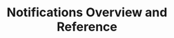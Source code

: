 ---
# -------------------------- #
#          PAGE INFO         #
# -------------------------- #

title: Notifications Overview and Reference
permalink: /account-security/notifications
keywords: notifications, manage notifications, email notifications, email messages, notify, notify me 
summary: "Learn about how in-app and email notifications work in Stitch."

key: "notification-settings"

layout: general
toc: true

type: "notifications"
weight: 1


# -------------------------- #
#           INTRO            #
# -------------------------- #

intro: |
  {% include misc/data-files.html %}
  {% include misc/icons.html %}
  {% assign notifications = site.data.stitch.notifications %}

  To ensure you're kept in the loop when Stitch encounters issues, Stitch will trigger in-app and email notifications.

  In this guide, we'll cover:

  {% for section in page.sections %}
  - [{{ section.summary }}](#{{ section.anchor }})
  {% endfor %}


# -------------------------- #
#          CONTENT           #
# -------------------------- #

sections:
  - title: "Notification levels"
    anchor: "notification-levels"
    summary: "Notification urgency levels"
    content: |
      {% assign notification-levels = notifications.common.levels %}
      Stitch notifications are assigned levels of urgency as follows:

      {% for level in notification-levels.all %}
      - {{ level.icon | flatify | replace:"TOOLTIP",level.name }} **{{ level.name }}** - {{ level.description | flatify }} **For example:** {{ level.example | flatify }}
      {% endfor %}

      Refer to the [Notification reference section](#notification-reference) for more info about the issues that trigger notifications and the level assigned to each issue.

  - title: "Notification categories"
    anchor: "notification-categories"
    summary: "Stitch's notification categories"
    content: |
      {% assign notification-categories = notifications.common.categories %}

      Stitch notifications are grouped into the following categories:

      {% for category in notification-categories %}
      - **{{ category | capitalize }}** - {{ notifications[category]description | flatify }}
      {% endfor %}

      For more info about the notifications in each category, refer to the [Notification reference section](#notification-reference-section).

  - title: "In-app notifications"
    anchor: "in-app-notifications"
    summary: "How in-app notifications work"
    content: |
      When Stitch encounters an issue or something requires your attention, a notification will display in the **Notifications** tab of your account:

      ![The Notifications tab in the Stitch web app]({{ site.baseurl }}/images/account-security/notification-tab.png)
      
    subsections:
      - title: "In-app notification recipients"
        anchor: "in-app-notification-recipients"
        content: |
          In-app notifications are visible to all team members in a Stitch account.

      - title: "In-app notification visibility"
        anchor: "in-app-notification-visibility"
        content: |
          All notifications listed in the [Notification reference](#notification-reference) will display in the **Notifications** tab shortly after they're triggered.

          **Note**: Email notifications for some issues may not be sent immediately after the issue occurs. Refer to the [Email notification delays section](#email-notification-delays) for more info.

      - title: "In-app notification resolution"
        anchor: "in-app-notification-resolution"
        content: |
          Notifications in the **Notifications** tab will continue to display until the issue that triggered the notification is resolved.

          **Note**: At this time, manually clearing notifications is not supported.

  - title: "Email notifications"
    anchor: "email-notifications"
    summary: "How email notifications work"
    content: |
      For any issue listed in the [Notification reference](#notification-reference), Stitch will send an email version of the notification to all team members in a Stitch account.

    subsections:
      - title: "Email notification recipients"
        anchor: "email-notification-recipients"
        content: |
          Email notifications are sent to all team members in a Stitch account.

          If your account also has the [custom email notification list feature]({{ link.account.customize-notifications | prepend: site.baseurl }}) enabled, email notifications will also be sent to the email addresses in this list that have an **Enabled** status.

          **Note**: The only exceptions are:

          - **The monthly billing invoice**, which is sent only to the team member who originally entered the account's payment method details.
          - **If the user opts out of replication error notifications**. [Users who opt out of replication error notifications]({{ link.account.manage-notification-settings | prepend: site.baseurl }}) will still receive general email notifications. Refer to the [notification reference](#notification-reference) for each individual notification's opt out status.

      - title: "Email notification from address"
        anchor: "notification-sent-from-address"
        content: |
          All email notifications from Stitch are sent from `{{ site.support }}`.

      - title: "Email notification subject lines"
        anchor: "email-notification-subject-lines"
        content: |
          Notifications from Stitch will have a subject line similar to the following: `{{ notifications.common.subject-lines.prefix }} <description of issue>`

      - title: "Email notification delays"
        anchor: "email-notification-delays"
        content: |
          Some email notifications may not be sent immediately after the issue occurs. Stitch implements an email send delay for some notification types to provide transient issues the opportunity to resolve themselves. Ideally, this means your inbox or [external notification service]({{ link.account.customize-notifications | prepend: site.baseurl }}) won't be spammed with notifications for non-actionable items.

          The delay Stitch uses depends on the notification/issue type. Refer to the [Notification reference section](#notification-reference) for the delay used by each notification type.

  - title: "Notification reference"
    anchor: "notification-reference"
    summary: "A reference of Stitch's email notifications"
    content: |
      In this section is info about the email notifications Stitch will send to the users of your account. This includes a description of the issue triggering the notification, the email's subject, urgency level, send delay (if any), potential causes, and the content of the email notification.

      {% assign attributes = "email-subject|category|level|opt-out|email-delay|potential-causes|content" | split:"|" %}

      {% for level in notification-levels.all %}
      - [{{ level.name | append: " level notifications" }}](#{{ level.id }}-notification-reference)
      {% endfor %}

      {% for level in notification-levels.all %}
      ### {{ level.name | append: " level notifications" }} {#{{ level.id }}-notification-reference}

      When {{ level.name | downcase }} level notifications are sent, it means that {{ level.description | flatify | replace: "Data","data" }}

      {% for category in notification-categories %}
      {% for notification in notifications[category][level.id] %}
      - [{{ notification.name }}](#{{ notification.id }})
      {% endfor %}
      {% endfor %}

      {% for category in notification-categories %}
      {% for notification in notifications[category][level.id] %}

      #### {{ notification.name }} {#{{ notification.id | slugify }}}

      {{ notification.description | flatify }}

      <table class="attribute-list">
      {% for attribute in attributes %}
      {% if attribute == "level" %}
      <tr>
      <td class="attribute-name">
      <strong>{{ attribute | capitalize }}</strong>
      </td>
      <td>
      {{ level.name | capitalize }} {{ notification-levels[level.id]icon | flatify | replace:"TOOLTIP",notification-levels[level.id]description }}
      </td>
      </tr>

      {% elsif attribute == "category" %}
      <tr>
      <td class="attribute-name">
      <strong>{{ attribute | capitalize }}</strong>
      </td>
      <td>
      {{ category | capitalize }}
      </td>
      </tr>

      {% elsif attribute == "opt-out" %}
      <tr>
      <td class="attribute-name">
      <strong>Users can opt-out</strong> {{ info-icon | replace:"TOOLTIP","If Yes, this email notification will be suppressed when a user opts out of receiving error notifications about replication. If No, this email notification will always be sent." }}
      </td>
      <td>
      {% case notification[attribute] %}
        {% when true %}
          Yes

        {% when false %}
          No
      {% endcase %}
      </td>
      </tr>

      {% else %}

      {% if notification[attribute] %}
      <tr>
      <td class="attribute-name">
      <strong>{{ attribute | capitalize | replace: "-", " " }}</strong>
      </td>
      <td>
      {% if attribute == "email-subject" or attribute == "potential-causes" or attribute == "content" %}
      {% assign count = notification[attribute] | size %}

      {% case count %}
      {% when 1 %}
      {% for item in notification[attribute] %}
      {{ item | flatify }}
      {% endfor %}

      {% else %}
      <ul>
      {% for item in notification[attribute] %}
      <li style="margin-top: 0px;">{{ item | flatify | markdownify }}</li>
      {% endfor %}
      </ul>
      {% endcase %}

      {% else %}
      {{ notification[attribute] | flatify }}
      {% endif %}
      </td>

      </tr>
      {% endif %}
      {% endif %}
      {% endfor %}
      </table>

      
      {% endfor %}
      {% if forloop.last == true %}
      [Back to {{ level.name }} notification reference](#{{ level.id | append: "-notification-reference" }})
      {% endif %}

      
      {% endfor %}

      {% unless forloop.last == true %}
      ---
      {% endunless %}
      {% endfor %}
---
